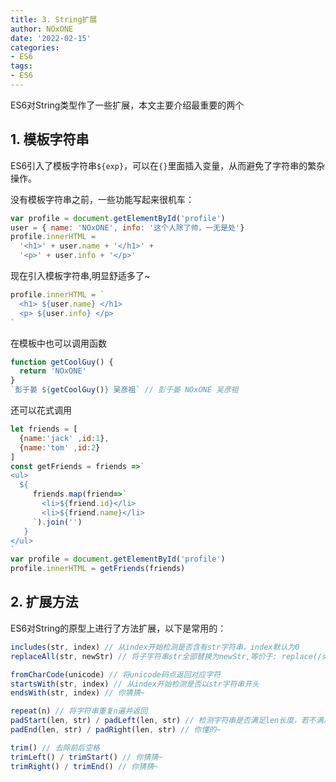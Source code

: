 ```yaml
---
title: 3. String扩展
author: NOxONE
date: '2022-02-15'
categories:
- ES6
tags:
- ES6
---
```


ES6对String类型作了一些扩展，本文主要介绍最重要的两个
## 1. 模板字符串
ES6引入了模板字符串`${exp}`，可以在`{}`里面插入变量，从而避免了字符串的繁杂操作。

没有模板字符串之前，一些功能写起来很机车：
```js
var profile = document.getElementById('profile')
user = { name: 'NOxONE', info: '这个人除了帅，一无是处'}
profile.innerHTML =
  '<h1>' + user.name + '</h1>' +
  '<p>' + user.info + '</p>'
```
现在引入模板字符串,明显舒适多了~
```js
profile.innerHTML = `
  <h1> ${user.name} </h1>
  <p> ${user.info} </p>
`
```
在模板中也可以调用函数
```js
function getCoolGuy() {
  return 'NOxONE'
}
`彭于晏 ${getCoolGuy()} 吴彦祖` // 彭于晏 NOxONE 吴彦祖
```
还可以花式调用
```js
let friends = [
  {name:'jack' ,id:1},
  {name:'tom' ,id:2}
]
const getFriends = friends =>`
<ul>
  ${
     friends.map(friend=>`
       <li>${friend.id}</li>
       <li>${friend.name}</li>
     `).join('')
   }
</ul>
`
var profile = document.getElementById('profile')
profile.innerHTML = getFriends(friends)
```
## 2. 扩展方法
ES6对String的原型上进行了方法扩展，以下是常用的：
```js
includes(str, index) // 从index开始检测是否含有str字符串，index默认为0
replaceAll(str, newStr) // 将子字符串str全部替换为newStr,等价于: replace(/str/g, newStr)，这里用了正则

fromCharCode(unicode) // 将unicode码点返回对应字符
startsWith(str, index) // 从index开始检测是否以str字符串开头
endsWith(str, index) // 你猜猜~

repeat(n) // 将字符串重复n遍并返回
padStart(len, str) / padLeft(len, str) // 检测字符串是否满足len长度，若不满足在其前方用子字符串str补全
padEnd(len, str) / padRight(len, str) // 你懂的~

trim() // 去除前后空格
trimLeft() / trimStart() // 你猜猜~
trimRight() / trimEnd() // 你猜猜~
```
